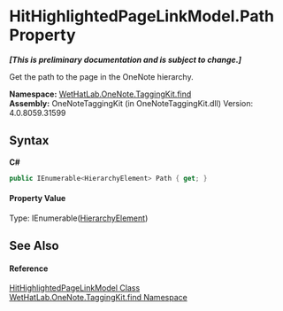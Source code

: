 # HitHighlightedPageLinkModel.Path Property 
 _**\[This is preliminary documentation and is subject to change.\]**_

Get the path to the page in the OneNote hierarchy.

**Namespace:**&nbsp;<a href="0e3a8efd-07d2-1709-b1cd-709153222081">WetHatLab.OneNote.TaggingKit.find</a><br />**Assembly:**&nbsp;OneNoteTaggingKit (in OneNoteTaggingKit.dll) Version: 4.0.8059.31599

## Syntax

**C#**<br />
``` C#
public IEnumerable<HierarchyElement> Path { get; }
```


#### Property Value
Type: IEnumerable(<a href="53655187-c57d-b180-5c2d-3be20b06ba43">HierarchyElement</a>)

## See Also


#### Reference
<a href="4d4cd7ac-7006-c76d-d331-884873162922">HitHighlightedPageLinkModel Class</a><br /><a href="0e3a8efd-07d2-1709-b1cd-709153222081">WetHatLab.OneNote.TaggingKit.find Namespace</a><br />